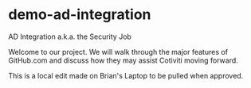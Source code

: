 # demo-ad-integration
AD Integration a.k.a. the Security Job

Welcome to our project.  We will walk through the major features of GitHub.com and discuss how they may assist Cotiviti moving forward.

This is a local edit made on Brian's Laptop to be pulled when approved.
